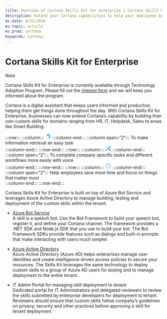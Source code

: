 ```yaml
---  
title: Overview of Cortana Skills Kit for Enterprise | Cortana Skills Kit for Enterprise
description: Extend your Cortana capabilities to help your employees be more productive. 
ms.date: 9/21/2018
ms.topic: article
ms.prod: cortana
keywords: cortana
---  
```


# Cortana Skills Kit for Enterprise  

>[!NOTE]
> Cortana Skills Kit for Enterprise is currently available through Technology Adoption Program. Please fill out the [interest form](http://aka.ms/CortanaForEnterprise) and we will keep you informed about the program.  

Cortana is a digital assistant that keeps users informed and productive, helping them get things done throughout the day. With Cortana Skills Kit for Enterprise, businesses can now extend Cortana’s capability by building their own custom skills for domains ranging from HR, IT, Helpdesk, Sales to areas like Smart Building:  

:::row:::
    :::column:::
        ![globe](../images/blue-globe-20x20.png)
    :::column-end:::
    :::column span="2":::
        To make information retrieval an easy task  
    :::column-end:::
:::row-end:::
:::row:::
    :::column:::
        ![screwdriver and wrench](../images/blue-screwdriver_and_wrench-20x20.png)
    :::column-end:::
    :::column span="2":::
        To complete company specific tasks and different workflows more easily with voice  
    :::column-end:::
:::row-end:::
:::row:::
    :::column:::
        ![clock](../images/blue-clock-20x20.png)
    :::column-end:::
    :::column span="2":::
        Help employees save more time and focus on things that matter most  
    :::column-end:::
:::row-end:::

Cortana Skills Kit for Enterprise is built on top of Azure Bot Service and leverages Azure Active Directory to manage building, testing and deployment of the custom skills within the tenant.  
*   [Azure Bot Service](https://azure.microsoft.com/services/bot-service)  
    A skill is a speech bot. Use the Bot Framework to build your speech bot, register it, and define your Cortana channel. The framework provides a .NET SDK and Node.js SDK that you use to build your bot. The Bot Framework SDKs provide features such as dialogs and built-in prompts that make interacting with users much simpler.  

*   [Azure Active Directory](https://azure.microsoft.com/services/active-directory)  
    Azure Active Directory (Azure AD) helps enterprises manage user identities and create intelligence-driven access policies to secure your resources. The Skills Kit leverages the same technology to deploy custom skills to a group of Azure AD users for testing and to manage deployment to the entire tenant.  

*   IT Admin Portal for managing skill deployment to tenant  
    Dedicated portal for IT Administrators and delegated reviewers to review the skills submitted by enterprise developers for deployment to tenant. Reviewers should ensure that custom skills follow company’s guidelines on privacy, security and other practices before approving a skill for tenant deployment.  
